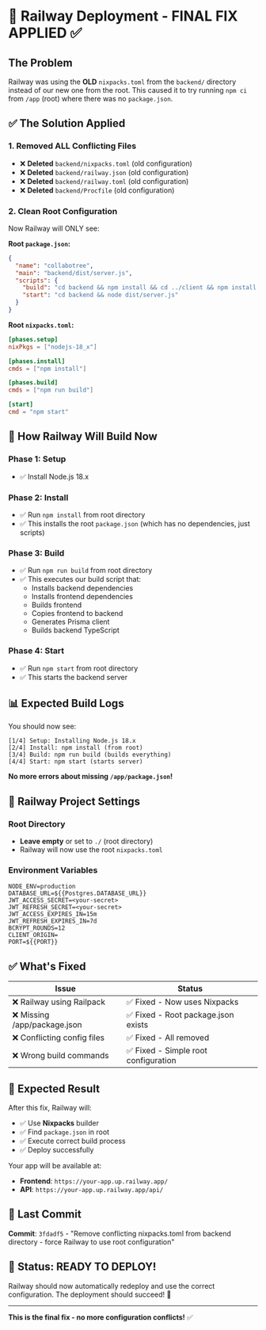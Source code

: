 # 🚨 Railway Deployment - FINAL FIX APPLIED ✅

## The Problem
Railway was using the **OLD** `nixpacks.toml` from the `backend/` directory instead of our new one from the root. This caused it to try running `npm ci` from `/app` (root) where there was no `package.json`.

## ✅ The Solution Applied

### 1. Removed ALL Conflicting Files
- ❌ **Deleted** `backend/nixpacks.toml` (old configuration)
- ❌ **Deleted** `backend/railway.json` (old configuration)
- ❌ **Deleted** `backend/railway.toml` (old configuration)
- ❌ **Deleted** `backend/Procfile` (old configuration)

### 2. Clean Root Configuration
Now Railway will ONLY see:

**Root `package.json`:**
```json
{
  "name": "collabotree",
  "main": "backend/dist/server.js",
  "scripts": {
    "build": "cd backend && npm install && cd ../client && npm install && npm run build && cd ../backend && mkdir -p dist && cp -r ../client/dist/* dist/ && npx prisma generate && npm run build",
    "start": "cd backend && node dist/server.js"
  }
}
```

**Root `nixpacks.toml`:**
```toml
[phases.setup]
nixPkgs = ["nodejs-18_x"]

[phases.install]
cmds = ["npm install"]

[phases.build]
cmds = ["npm run build"]

[start]
cmd = "npm start"
```

## 🚀 How Railway Will Build Now

### Phase 1: Setup
- ✅ Install Node.js 18.x

### Phase 2: Install
- ✅ Run `npm install` from root directory
- ✅ This installs the root `package.json` (which has no dependencies, just scripts)

### Phase 3: Build
- ✅ Run `npm run build` from root directory
- ✅ This executes our build script that:
  - Installs backend dependencies
  - Installs frontend dependencies  
  - Builds frontend
  - Copies frontend to backend
  - Generates Prisma client
  - Builds backend TypeScript

### Phase 4: Start
- ✅ Run `npm start` from root directory
- ✅ This starts the backend server

## 📊 Expected Build Logs

You should now see:
```
[1/4] Setup: Installing Node.js 18.x
[2/4] Install: npm install (from root)
[3/4] Build: npm run build (builds everything)
[4/4] Start: npm start (starts server)
```

**No more errors about missing `/app/package.json`!**

## 🎯 Railway Project Settings

### Root Directory
- **Leave empty** or set to `./` (root directory)
- Railway will now use the root `nixpacks.toml`

### Environment Variables
```env
NODE_ENV=production
DATABASE_URL=${{Postgres.DATABASE_URL}}
JWT_ACCESS_SECRET=<your-secret>
JWT_REFRESH_SECRET=<your-secret>
JWT_ACCESS_EXPIRES_IN=15m
JWT_REFRESH_EXPIRES_IN=7d
BCRYPT_ROUNDS=12
CLIENT_ORIGIN=
PORT=${{PORT}}
```

## ✅ What's Fixed

| Issue | Status |
|-------|--------|
| ❌ Railway using Railpack | ✅ Fixed - Now uses Nixpacks |
| ❌ Missing /app/package.json | ✅ Fixed - Root package.json exists |
| ❌ Conflicting config files | ✅ Fixed - All removed |
| ❌ Wrong build commands | ✅ Fixed - Simple root configuration |

## 🎉 Expected Result

After this fix, Railway will:
- ✅ Use **Nixpacks** builder
- ✅ Find `package.json` in root
- ✅ Execute correct build process
- ✅ Deploy successfully

Your app will be available at:
- **Frontend**: `https://your-app.up.railway.app/`
- **API**: `https://your-app.up.railway.app/api/`

## 📝 Last Commit

**Commit**: `3fdadf5` - "Remove conflicting nixpacks.toml from backend directory - force Railway to use root configuration"

## 🚀 Status: READY TO DEPLOY!

Railway should now automatically redeploy and use the correct configuration. The deployment should succeed! 🎉

---

**This is the final fix - no more configuration conflicts!** ✅




